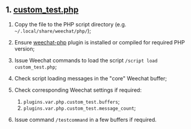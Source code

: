 ## 1. [custom_test.php](https://github.com/artshade/weechat-scripts/blob/main/php/custom_test.php)

1. Copy the file to the PHP script directory (e.g. `~/.local/share/weechat/php/`);
2. Ensure [weechat-php](https://github.com/weechat/weechat/tree/master/src/plugins/php) plugin is installed or compiled for required PHP version;
3. Issue Weechat commands to load the script `/script load custom_test.php`;
4. Check script loading messages in the "core" Weechat buffer;
5. Check corresponding Weechat settings if required:

   1. `plugins.var.php.custom_test.buffers`;
   2. `plugins.var.php.custom_test.message_count`;

6. Issue command `/testcommand` in a few buffers if required.
